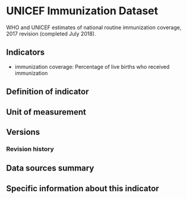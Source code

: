 # UNICEF Immunization Dataset

WHO and UNICEF estimates of national routine immunization coverage, 2017 revision (completed July 2018). 

## Indicators

- immunization coverage: Percentage of live births who received immunization

## Definition of indicator


## Unit of measurement


## Versions


### Revision history


## Data sources summary


## Specific information about this indicator

